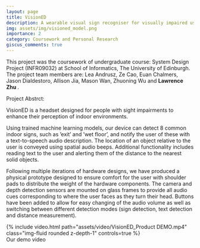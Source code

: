 ```yaml
---
layout: page
title: VisionED
description: A wearable visual sign recogniser for visually impaired users. 
img: assets/img/visioned_model.png
importance: 2
category: Coursework and Personal Research
giscus_comments: true
---
```


This project was the coursework of undergraduate course: System Design Project (INFR09032) at School of Informatics, The University of Edinburgh. The project team members are: Lea Andrusz, Ze Cao, Euan Chalmers, Jason Dialdestoro, Allison Jia, Mason Wan, Zhuoning Wu and <b> Lawrence Zhu </b>.

Project Abstrct:

VisionED is a headset designed for people with sight impairments to enhance their perception of indoor environments. 

Using trained machine learning models, our device can detect 8 common indoor signs, such as ’exit’ and ’wet floor’, and notify the user of these with a text-to-speech audio description. The location of an object relative to the user is conveyed using spatial audio beeps. Additional functionality includes reading text to the user and alerting them of the distance to the nearest solid objects.

Following multiple iterations of hardware designs, we have produced a physical prototype designed to ensure comfort for the user with shoulder pads to distribute the weight of the hardware components. The camera and depth detection sensors are mounted on glass frames to provide all audio cues corresponding to where the user faces as they turn their head. Buttons have been added to allow for easy changing of the audio volume as well as switching between different detection modes (sign detection, text detection and distance measurement). 
<div class="row">
    <div class="col-sm mt-3 mt-md-0">
        {% include video.html path="assets/video/VisionED_Product DEMO.mp4" class="img-fluid rounded z-depth-1" controls=true %}
    </div>
</div>
<div class="caption">
    Our demo video
</div>
